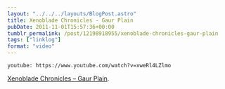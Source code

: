 ```yaml
---
layout: "../../../layouts/BlogPost.astro"
title: Xenoblade Chronicles - Gaur Plain
pubDate: 2011-11-01T15:57:36+00:00
tumblr_permalink: /post/12198918955/xenoblade-chronicles-gaur-plain
tags: ["linklog"]
format: "video"
---
```


`youtube: https://www.youtube.com/watch?v=xweRl4LZlmo`

[Xenoblade Chronicles &#8211; Gaur Plain][1].

[1]: https://www.youtube.com/watch?v=xweRl4LZlmo
